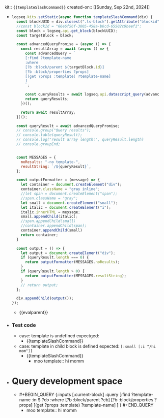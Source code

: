 kit:: `{{templateSlashCommand}}`
created-on:: [[Sunday, Sep 22nd, 2024]]

- ```javascript
  logseq.kits.setStatic(async function templateSlashCommand(div) {
    const blockUUID = div.closest(".ls-block").getAttribute("blockid");
    //const blockId = "66e6f56f-3005-458a-b0cd-65502c9beef1";
    const block = logseq.api.get_block(blockUUID);
    const targetBlock = block;
  
    const advancedQueryPromise = (async () => {
      const resultArray = await (async () => {
        const advancedQuery = `
        [:find ?template-name
        :where
        [?b :block/parent ${targetBlock.id}]
        [?b :block/properties ?props]
        [(get ?props :template) ?template-name]
        ]
        `;
  
        const queryResults = await logseq.api.datascript_query(advancedQuery)?.flat();
        return queryResults;
      })();
  
      return await resultArray;
    })();
  
    const queryResult = await advancedQueryPromise;
    // console.group("Query results");
    // console.table(queryResult);
    // console.log("result array length:", queryResult.length)
    // console.groupEnd;
  
  
    const MESSAGES = {
      noResults: "-no template-",
      resultString: `/${queryResult}`,
    };
  
    const outputFormatter = (message) => {
      let container = document.createElement("div");
      container.className = "gray inline";
      //let span = document.createElement("span");
      //span.className = "gray";
      let small = document.createElement("small");
      let italic = document.createElement("i");
      italic.innerHTML = message;
      small.appendChild(italic);
      //span.appendChild(small)
      //container.appendChild(span);
      container.appendChild(small)
      return container;
    }
  
    const output = () => {
      let output = document.createElement("div");
      if (queryResult.length === 0) {
        return outputFormatter(MESSAGES.noResults);
      }
      if (queryResult.length > 0) {
        return outputFormatter(MESSAGES.resultString);
      }
      // return output;
    };
  
    div.appendChild(output());
  });
  
  ```
	- {{evalparent}}
- ### Test code
	- case: template is undefined
	  expectged:
		- {{templateSlashCommand}}
	- case: template in child block is defined
	  expected: `[:small [:i "/hi mom"]]`
		- {{templateSlashCommand}}
			- moo
			  template:: hi momm
- # Query development space
	- #+BEGIN_QUERY
	  {:inputs [:current-block]
	  :query
	        [:find ?template-name
	         :in $ ?cb
	        :where
	        [?b :block/parent ?cb]
	        [?b :block/properties ?props]
	        [(get ?props :template) ?template-name]
	        ]
	  }
	  #+END_QUERY
		- moo
		  template:: hi momm
